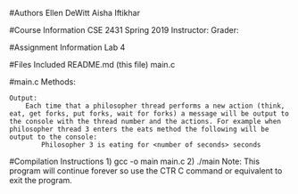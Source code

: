 #Authors
Ellen DeWitt
Aisha Iftikhar

#Course Information
CSE 2431
Spring 2019
Instructor:
Grader:

#Assignment Information
Lab 4

#Files Included
README.md (this file)
main.c

#main.c
	Methods:

	Output:
		Each time that a philosopher thread performs a new action (think, eat, get forks, put forks, wait for forks) a message will be output to the console with the thread number and the actions. For example when philosopher thread 3 enters the eats method the following will be output to the console:
			Philosopher 3 is eating for <number of seconds> seconds
	

#Compilation Instructions
	1) gcc -o main main.c
	2) ./main
	Note: This program will continue forever so use the CTR C command or equivalent to exit the program.


